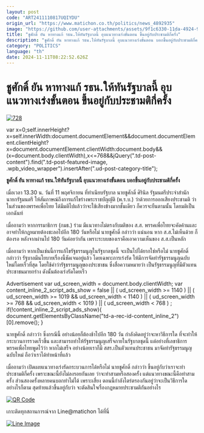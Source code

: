 ```yaml
---
layout: post
code: "ART2411110817UQIYDU"
origin_url: "https://www.matichon.co.th/politics/news_4892935"
image: "https://github.com/user-attachments/assets/9f1c6330-11da-4924-9eed-264bdba124e6"
title: "ชูศักดิ์ ยัน หาทางแก้ รธน.ให้ทันรัฐบาลนี้ อุบแนวทางเร่งขั้นตอน ขึ้นอยู่กับประชามติกี่ครั้ง"
description: "ชูศักดิ์ ยัน หาทางแก้ รธน.ให้ทันรัฐบาลนี้ อุบแนวทางเร่งขั้นตอน บอกขึ้นอยู่กับประชามติกี่ครั้ง"
category: "POLITICS"
language: "th"
date: 2024-11-11T08:22:52.626Z
---
```


# ชูศักดิ์ ยัน หาทางแก้ รธน.ให้ทันรัฐบาลนี้ อุบแนวทางเร่งขั้นตอน ขึ้นอยู่กับประชามติกี่ครั้ง

[![](https://www.matichon.co.th/wp-content/uploads/2024/11/728-136.jpg "728")](https://www.matichon.co.th/wp-content/uploads/2024/11/728-136.jpg)

var x=0;self.innerHeight?x=self.innerWidth:document.documentElement&&document.documentElement.clientHeight?x=document.documentElement.clientWidth:document.body&&(x=document.body.clientWidth),x<=768&&jQuery(".td-post-content").find(".td-post-featured-image, .wpb\_video\_wrapper").insertAfter(".ud-post-category-title");

**ชูศักดิ์ ยัน หาทางแก้ รธน.ให้ทันรัฐบาลนี้ อุบแนวทางเร่งขั้นตอน บอกขึ้นอยู่กับประชามติกี่ครั้ง**

เมื่อเวลา 13.30 น. วันที่ 11 พฤศจิกายน ที่ทำเนียบรัฐบาล นายชูศักดิ์ ศิรินิล รัฐมนตรีประจำสำนักนายกรัฐมนตรี ให้สัมภาษณ์ถึงการแก้ไขร่างพระราชบัญญัติ (พ.ร.บ.) ว่าด้วยการออกเสียงประชามติ ว่า ในส่วนของพรรคเพื่อไทย ได้มีมติไปแล้วว่าจะใช้เสียงข้างมากชั้นเดียว ก็ควรจะยืนตามนั้น โดยมติเป็นเอกฉันท์

เมื่อถามว่า หากกรรมาธิการ (กมธ.) ร่วม มีแนวทางไม่ตรงกับมติของ ส.ส. พรรคเพื่อไทยจะคัดค้านและอาจทําให้กฎหมายต้องชะลอไปอีก 180 วันหรือไม่ นายชูศักดิ์ กล่าวว่า แน่นอน หาก ส.ส.ไม่เห็นด้วย ก็ต้องรอ หลังจากผ่านไป 180 วันค่อยว่ากัน เพราะระบบของเราคือเอาความเห็นของ ส.ส.เป็นหลัก

เมื่อถามว่า หากเป็นเช่นนี้การแก้ไขรัฐธรรมนูญในรัฐบาลชุดนี้ จะเป็นไปได้ยากใช่หรือไม่ นายชูศักดิ์ กล่าวว่า รัฐบาลมีนโยบายเรื่องนี้ชัดเจนอยู่แล้ว โดยเฉพาะการเร่งรัด ให้มีการจัดทำรัฐธรรมนูญฉบับใหม่โดยเร็วที่สุด โดยใช้คำว่ารัฐธรรมนูญของประชาชน ซึ่งสื่อความหมายว่า เป็นรัฐธรรมนูญที่มีตัวแทนประชาชนมายกร่าง ดังนั้นต้องเร่งรัดโดยเร็ว

Advertisement var ud\_screen\_width = document.body.clientWidth; var content\_inline\_2\_script\_ads\_show = false || ( ud\_screen\_width >= 1140 ) || ( ud\_screen\_width >= 1019 && ud\_screen\_width < 1140 ) || ( ud\_screen\_width >= 768 && ud\_screen\_width < 1019 ) || ( ud\_screen\_width < 768 ) ; if(!content\_inline\_2\_script\_ads\_show){ document.getElementsByClassName("td-a-rec-id-content\_inline\_2")\[0\].remove(); }

นายชูศักดิ์ กล่าวว่า ซึ่งกรณีนี้ อย่างน้อยก็ต้องช้าไปอีก 180 วัน กำลังคิดอยู่ว่าจะหาวิธีการใด ที่จะทำให้กระบวนการรวดเร็วขึ้น และสามารถทำให้รัฐธรรมนูญเสร็จภายในรัฐบาลชุดนี้ แต่อย่างที่เลขาธิการพรรคเพื่อไทยพูดไว้ว่า หากไม่เสร็จ อย่างน้อยเราก็มี สสร.เป็นตัวแทนประชาชน มาจัดทำรัฐธรรมนูญฉบับใหม่ ถือว่าเราได้ทำหน้าที่แล้ว

เมื่อถามว่า เปิดเผยแนวทางเร่งรัดกระบวนการได้หรือไม่ นายชูศักดิ์ กล่าวว่า ขึ้นอยู่กับว่าเราจะทำประชามติกี่ครั้ง เพราะขณะนี้ยังไม่ลงรอยกันเลย ว่าจะทำสามหรือสองครั้ง แต่แนวทางขณะนี้คือทำสามครั้ง ส่วนสองครั้งหลายคนบอกทำไม่ได้ เพราะเสี่ยง ตอนนี้กำลังไตร่ตรองกันอยู่ว่าจะเป็นวิธีการใด อย่างไรก็ตาม สุดท้ายแล้วขึ้นอยู่กับว่า จะตัดสินใจเรื่องกฎหมายประชามติกันอย่างไร

[![QR Code](https://www.matichon.co.th/wp-content/uploads/2023/07/wob1371z.jpg)](https://lin.ee/ht0nDxX)

เกาะติดทุกสถานการณ์จาก Line@matichon ได้ที่นี่

[![Line Image](https://www.matichon.co.th/wp-content/uploads/2023/07/th.png)](https://lin.ee/ht0nDxX)